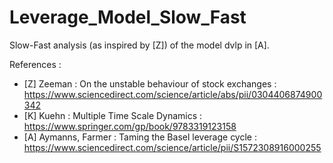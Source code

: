 # Leverage_Model_Slow_Fast

Slow-Fast analysis (as inspired by [Z]) of the model dvlp in [A]. 

References :

- [Z] Zeeman : On the unstable behaviour of stock exchanges : https://www.sciencedirect.com/science/article/abs/pii/0304406874900342
- [K] Kuehn : Multiple Time Scale Dynamics : https://www.springer.com/gp/book/9783319123158
- [A] Aymanns, Farmer : Taming the Basel leverage cycle : https://www.sciencedirect.com/science/article/pii/S1572308916000255
